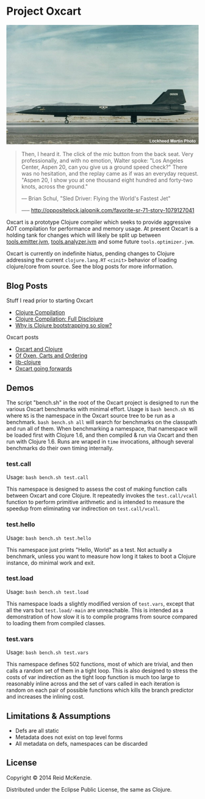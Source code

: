 # Project Oxcart

<center>
  <img src="./resources/oxcart.jpg">
  </img>
</center>

> Then, I heard it. The click of the mic button from the back
> seat. Very professionally, and with no emotion, Walter spoke: "Los
> Angeles Center, Aspen 20, can you give us a ground speed check?"
> There was no hesitation, and the replay came as if was an everyday
> request. "Aspen 20, I show you at one thousand eight hundred and
> forty-two knots, across the ground."
>
> –– Brian Schul, "Sled Driver: Flying the World's Fastest Jet"
>
> —– http://oppositelock.jalopnik.com/favorite-sr-71-story-1079127041

Oxcart is a prototype Clojure compiler which seeks to provide
aggressive AOT compilation for performance and memory usage. At present
Oxcart is a holding tank for changes which will likely be split up
between
[tools.emitter.jvm](https://github.com/clojure/tools.emitter.jvm),
[tools.analyzer.jvm](https://github.com/clojure/tools.analyzer.jvm)
and some future `tools.optimizer.jvm`.

Oxcart is currently on indefinite hiatus, pending changes to Clojure
addressing the current `clojure.lang.RT` `<cinit>` behavior of loading
clojure/core from source. See the blog posts for more information.

## Blog Posts

Stuff I read prior to starting Oxcart

 - [Clojure Compilation](http://nicholaskariniemi.github.io/2014/01/26/clojure-compilation.html)
 - [Clojure Compilation: Full Disclojure](http://nicholaskariniemi.github.io/2014/02/06/clojure-compilation2.html)
 - [Why is Clojure bootstrapping so slow?](http://nicholaskariniemi.github.io/2014/02/25/clojure-bootstrapping.html)

Oxcart posts

 - [Oxcart and Clojure](http://arrdem.com/2014/06/26/oxcart_and_clojure/)
 - [Of Oxen, Carts and Ordering](http://arrdem.com/2014/08/05/of_oxen,_carts_and_ordering/)
 - [lib-clojure](https://groups.google.com/forum/#!searchin/clojure-dev/lib-clojure/clojure-dev/dSPUNKSaV94/gTikbqYhJTYJ)
 - [Oxcart going forwards](http://arrdem.com/2014/12/11/oxcart_going_forwards/)

## Demos

The script "bench.sh" in the root of the Oxcart project is designed to
run the various Oxcart benchmarks with minimal effort. Usage is `bash
bench.sh NS` where `NS` is the namespace in the Oxcart source tree to
be run as a benchmark. `bash bench.sh all` will search for benchmarks
on the classpath and run all of them. When benchmarking a namespace,
that namespace will be loaded first with Clojure 1.6, and then
compiled & run via Oxcart and then run with Clojure 1.6. Runs are
wraped in `time` invocations, although several benchmarks do their own
timing internally.

### test.call

Usage: `bash bench.sh test.call`

This namespace is designed to assess the cost of making function calls
between Oxcart and core Clojure. It repeatedly invokes the
`test.call/vcall` function to perform primitive arithmetic and is
intended to measure the speedup from eliminating var indirection on
`test.call/vcall`.

### test.hello

Usage: `bash bench.sh test.hello`

This namespace just prints "Hello, World" as a test. Not actually a
benchmark, unless you want to measure how long it takes to boot a
Clojure instance, do minimal work and exit.

### test.load

Usage: `bash bench.sh test.load`

This namespace loads a slightly modified version of `test.vars`,
except that all the vars but `test.load/-main` are unreachable. This
is intended as a demonstration of how slow it is to compile programs
from source compared to loading them from compiled classes.

### test.vars

Usage: `bash bench.sh test.vars`

This namespace defines 502 functions, most of which are trivial, and
then calls a random set of them in a tight loop. This is also designed
to stress the costs of var indirection as the tight loop function is
much too large to reasonably inline across and the set of vars called
in each iteration is random on each pair of possible functions which
kills the branch predictor and increases the inlining cost.

## Limitations & Assumptions

 - Defs are all static
 - Metadata does not exist on top level forms
 - All metadata on defs, namespaces can be discarded

## License

Copyright © 2014 Reid McKenzie.

Distributed under the Eclipse Public License, the same as Clojure.
